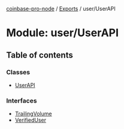 [coinbase-pro-node](../README.md) / [Exports](../modules.md) / user/UserAPI

# Module: user/UserAPI

## Table of contents

### Classes

- [UserAPI](../classes/user/userapi.userapi.md)

### Interfaces

- [TrailingVolume](../interfaces/user/userapi.trailingvolume.md)
- [VerifiedUser](../interfaces/user/userapi.verifieduser.md)
